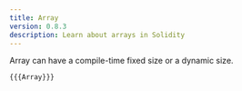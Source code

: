 ```yaml
---
title: Array
version: 0.8.3
description: Learn about arrays in Solidity
---
```


Array can have a compile-time fixed size or a dynamic size.

```solidity
{{{Array}}}
```
